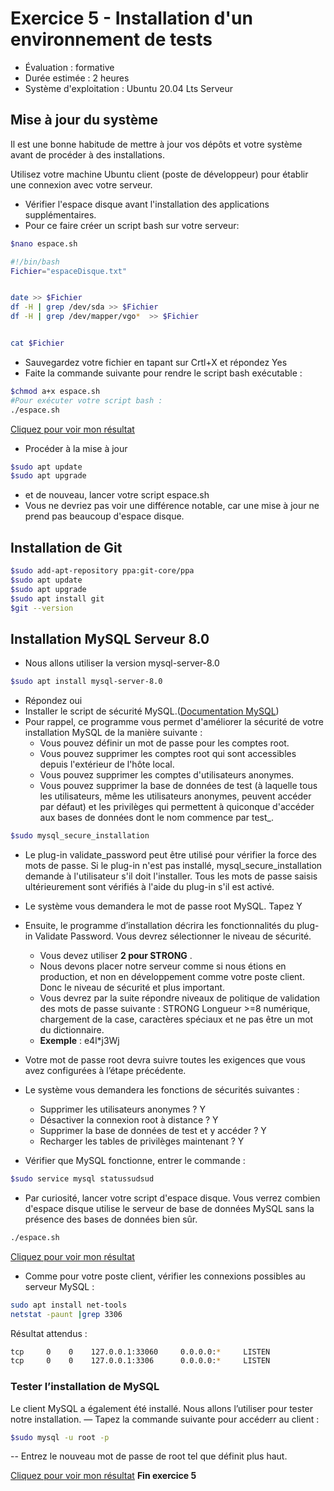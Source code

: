 ﻿# Exercice 5 - Installation d'un environnement de tests


- Évaluation : formative
- Durée estimée : 2 heures
- Système d'exploitation : Ubuntu 20.04 Lts Serveur


## Mise à jour du système


Il est une bonne habitude de mettre à jour vos dépôts et votre système avant de procéder à des installations.


Utilisez votre machine Ubuntu client (poste de développeur) pour établir une connexion avec votre serveur.


- Vérifier l'espace disque avant l'installation des applications supplémentaires.
- Pour ce faire créer un script bash sur votre serveur:
```bash
$nano espace.sh
```
```bash
#!/bin/bash
Fichier="espaceDisque.txt"


date >> $Fichier
df -H | grep /dev/sda >> $Fichier
df -H | grep /dev/mapper/vgo*  >> $Fichier


cat $Fichier
```
- Sauvegardez votre fichier en tapant sur Crtl+X et répondez Yes
- Faite la commande suivante pour rendre le script bash exécutable : 


```bash
$chmod a+x espace.sh
#Pour exécuter votre script bash :
./espace.sh
```




[Cliquez pour voir  mon résultat](Images/espace.png)


- Procéder à la mise à jour 
```bash
$sudo apt update
$sudo apt upgrade
```
- et de nouveau, lancer votre script espace.sh
- Vous ne devriez pas voir une différence notable, car une mise à jour ne prend pas beaucoup d'espace disque.


## Installation de Git


```bash
$sudo add-apt-repository ppa:git-core/ppa
$sudo apt update
$sudo apt upgrade
$sudo apt install git
$git --version
```
## Installation MySQL Serveur 8.0
- Nous allons utiliser la version mysql-server-8.0


```bash
$sudo apt install mysql-server-8.0
```
- Répondez oui
- Installer le script de sécurité MySQL.([Documentation MySQL](https://dev.mysql.com/doc/refman/5.7/en/mysql-secure-installation.html))
- Pour rappel, ce programme vous permet d'améliorer la sécurité de votre installation MySQL de la manière suivante :
    - Vous pouvez définir un mot de passe pour les comptes root.
    - Vous pouvez supprimer les comptes root qui sont accessibles depuis l'extérieur de l'hôte local.
    - Vous pouvez supprimer les comptes d'utilisateurs anonymes.
    - Vous pouvez supprimer la base de données de test (à laquelle tous les utilisateurs, même les utilisateurs anonymes, peuvent accéder par défaut) et les privilèges qui permettent à quiconque d'accéder aux bases de données dont le nom commence par test_.


```bash
$sudo mysql_secure_installation
```
- Le plug-in validate_password peut être utilisé pour vérifier la force des mots de passe. Si le plug-in n'est pas installé, mysql_secure_installation demande à l'utilisateur s'il doit l'installer. Tous les mots de passe saisis ultérieurement sont vérifiés à l'aide du plug-in s'il est activé. 
- Le système vous demandera le mot de passe root MySQL. Tapez Y
- Ensuite, le programme d’installation décrira les fonctionnalités du plug-in Validate Password. Vous devrez sélectionner le niveau de sécurité. 
    - Vous devez utiliser  **2 pour STRONG** . 
    - Nous devons placer notre serveur comme si nous étions en production, et non en développement comme votre poste client. Donc le niveau de sécurité et plus important.
    - Vous devrez par la suite répondre niveaux de politique de validation des mots de passe suivante  :  STRONG Longueur >=8 numérique, chargement de la case, caractères spéciaux et ne pas être un mot du dictionnaire.
    - **Exemple** : e4l*j3Wj


- Votre mot de passe root devra suivre toutes les exigences que vous avez configurées à l’étape précédente.
- Le système vous demandera les fonctions de sécurités suivantes : 
    - Supprimer les utilisateurs anonymes ? Y
    - Désactiver la connexion root à distance ? Y
    - Supprimer la base de données de test et y accéder ? Y
    - Recharger les tables de privilèges maintenant ? Y


- Vérifier que MySQL fonctionne, entrer le commande : 
```bash
$sudo service mysql statussudsud
``` 
- Par curiosité, lancer votre script d'espace disque. Vous verrez combien d'espace disque utilise le serveur de base de données MySQL sans la présence des bases de données bien sûr. 



```bash
./espace.sh
```
[Cliquez pour voir  mon résultat](Images/espace2.png)


- Comme pour votre poste client, vérifier les connexions possibles au serveur MySQL : 

```bash
sudo apt install net-tools
netstat -paunt |grep 3306
```
Résultat attendus : 
```bash
tcp     0    0    127.0.0.1:33060     0.0.0.0:*     LISTEN
tcp     0    0    127.0.0.1:3306      0.0.0.0:*     LISTEN
```
### Tester l’installation de MySQL

Le client MySQL a également été installé. Nous allons l’utiliser pour tester notre installation.
— Tapez la commande suivante pour accéderr au client :
```bash
$sudo mysql -u root -p
```
-- Entrez le nouveau mot de passe de root tel que définit plus haut.

[Cliquez pour voir  mon résultat](Images/conMySQL.png)
**Fin exercice 5**


